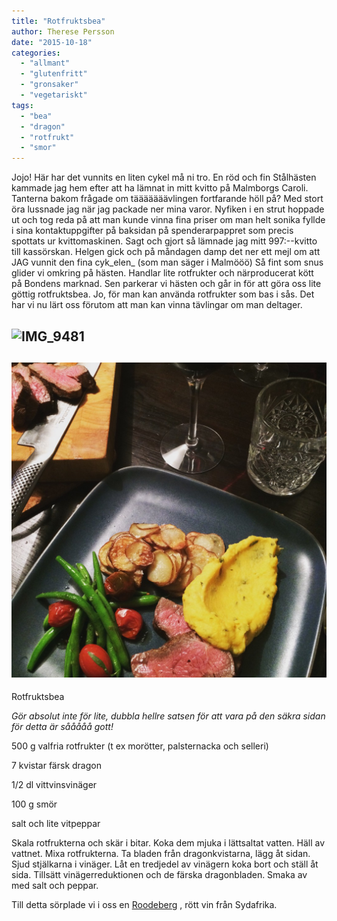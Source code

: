 ```yaml
---
title: "Rotfruktsbea"
author: Therese Persson
date: "2015-10-18"
categories: 
  - "allmant"
  - "glutenfritt"
  - "gronsaker"
  - "vegetariskt"
tags: 
  - "bea"
  - "dragon"
  - "rotfrukt"
  - "smor"
---
```


Jojo! Här har det vunnits en liten cykel må ni tro. En röd och fin Stålhästen kammade jag hem efter att ha lämnat in mitt kvitto på Malmborgs Caroli. Tanterna bakom frågade om tääääääävlingen fortfarande höll på? Med stort öra lussnade jag när jag packade ner mina varor. Nyfiken i en strut hoppade ut och tog reda på att man kunde vinna fina priser om man helt sonika fyllde i sina kontaktuppgifter på baksidan på spenderarpappret som precis spottats ur kvittomaskinen. Sagt och gjort så lämnade jag mitt 997:--kvitto till kassörskan. Helgen gick och på måndagen damp det ner ett mejl om att JAG vunnit den fina cyk_elen_ (som man säger i Malmööö) Så fint som snus glider vi omkring på hästen. Handlar lite rotfrukter och närproducerat kött på Bondens marknad. Sen parkerar vi hästen och går in för att göra oss lite göttig rotfruktsbea. Jo, för man kan använda rotfrukter som bas i sås. Det har vi nu lärt oss förutom att man kan vinna tävlingar om man deltager.

## ![IMG_9481](/static/img/IMG_9481)

## ![IMG_9564](/static/img/IMG_9564-1020x1020.jpg) 
Rotfruktsbea

_Gör absolut inte för lite, dubbla hellre satsen för att vara på den säkra sidan för detta är sååååå gott!_

500 g valfria rotfrukter (t ex morötter, palsternacka och selleri)

7 kvistar färsk dragon

1/2 dl vittvinsvinäger

100 g smör

salt och lite vitpeppar

Skala rotfrukterna och skär i bitar. Koka dem mjuka i lättsaltat vatten. Häll av vattnet. Mixa rotfrukterna. Ta bladen från dragonkvistarna, lägg åt sidan. Sjud stjälkarna i vinäger. Låt en tredjedel av vinägern koka bort och ställ åt sida. Tillsätt vinägerreduktionen och de färska dragonbladen. Smaka av med salt och peppar.

Till detta sörplade vi i oss en [Roodeberg](https://www.systembolaget.se/dryck/roda-viner/roodeberg-745101) , rött vin från Sydafrika.
